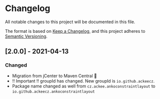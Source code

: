 # Changelog
All notable changes to this project will be documented in this file.

The format is based on [Keep a Changelog](https://keepachangelog.com/en/1.0.0/),
and this project adheres to [Semantic Versioning](https://semver.org/spec/v2.0.0.html).

## [2.0.0] - 2021-04-13
### Changed
- Migration from jCenter to Maven Central 🎉
- ‼️ Important ‼️ groupId has changed. New groupId is `io.github.ackeecz`.
- Package name changed as well from `cz.ackee.ankoconstraintlayout` to `io.github.ackeecz.ankoconstraintlayout`
